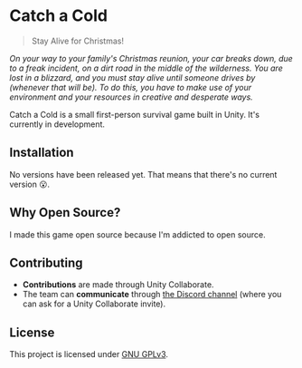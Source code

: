# Catch a Cold

> Stay Alive for Christmas!

*On your way to your family's Christmas reunion, your car breaks down, due to a freak incident, on a dirt road in the middle of the wilderness. You are lost in a blizzard, and you must stay alive until someone drives by (whenever that will be). To do this, you have to make use of your environment and your resources in creative and desperate ways.*

Catch a Cold is a small first-person survival game built in Unity. It's currently in development.

## Installation

No versions have been released yet. That means that there's no current version :open_mouth:.

## Why Open Source?

I made this game open source because I'm addicted to open source.

## Contributing

- **Contributions** are made through Unity Collaborate.
- The team can **communicate** through [the Discord channel](https://discord.gg/UcDngF2) (where you can ask for a Unity Collaborate invite).

## License

This project is licensed under [GNU GPLv3](LICENSE).
